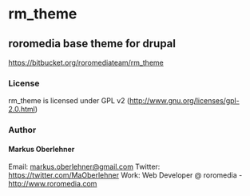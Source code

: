 # rm_theme
## roromedia base theme for drupal
https://bitbucket.org/roromediateam/rm_theme

### License
rm_theme is licensed under GPL v2 (http://www.gnu.org/licenses/gpl-2.0.html)

### Author
#### Markus Oberlehner
Email: markus.oberlehner@gmail.com
Twitter: https://twitter.com/MaOberlehner
Work: Web Developer @ roromedia - http://www.roromedia.com